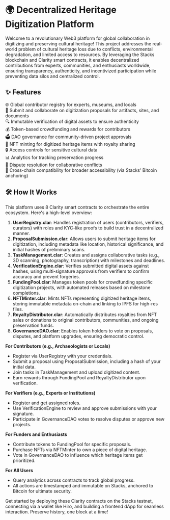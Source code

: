 # 🌍 Decentralized Heritage Digitization Platform

Welcome to a revolutionary Web3 platform for global collaboration in digitizing and preserving cultural heritage! This project addresses the real-world problem of cultural heritage loss due to conflicts, environmental degradation, and limited access to resources. By leveraging the Stacks blockchain and Clarity smart contracts, it enables decentralized contributions from experts, communities, and enthusiasts worldwide, ensuring transparency, authenticity, and incentivized participation while preventing data silos and centralized control.

## ✨ Features

🌐 Global contributor registry for experts, museums, and locals  
📸 Submit and collaborate on digitization proposals for artifacts, sites, and documents  
🔍 Immutable verification of digital assets to ensure authenticity  
💰 Token-based crowdfunding and rewards for contributors  
🗳️ DAO governance for community-driven project approvals  
🎨 NFT minting for digitized heritage items with royalty sharing  
🔒 Access controls for sensitive cultural data  
📊 Analytics for tracking preservation progress  
🚫 Dispute resolution for collaborative conflicts  
🌟 Cross-chain compatibility for broader accessibility (via Stacks' Bitcoin anchoring)

## 🛠 How It Works

This platform uses 8 Clarity smart contracts to orchestrate the entire ecosystem. Here's a high-level overview:

1. **UserRegistry.clar**: Handles registration of users (contributors, verifiers, curators) with roles and KYC-like proofs to build trust in a decentralized manner.
2. **ProposalSubmission.clar**: Allows users to submit heritage items for digitization, including metadata like location, historical significance, and initial hashes of preliminary scans.
3. **TaskManagement.clar**: Creates and assigns collaborative tasks (e.g., 3D scanning, photography, transcription) with milestones and deadlines.
4. **VerificationEngine.clar**: Verifies submitted digital assets against hashes, using multi-signature approvals from verifiers to confirm accuracy and prevent forgeries.
5. **FundingPool.clar**: Manages token pools for crowdfunding specific digitization projects, with automated releases based on milestone completions.
6. **NFTMinter.clar**: Mints NFTs representing digitized heritage items, storing immutable metadata on-chain and linking to IPFS for high-res files.
7. **RoyaltyDistributor.clar**: Automatically distributes royalties from NFT sales or donations to original contributors, communities, and ongoing preservation funds.
8. **GovernanceDAO.clar**: Enables token holders to vote on proposals, disputes, and platform upgrades, ensuring democratic control.

**For Contributors (e.g., Archaeologists or Locals)**  
- Register via UserRegistry with your credentials.  
- Submit a proposal using ProposalSubmission, including a hash of your initial data.  
- Join tasks in TaskManagement and upload digitized content.  
- Earn rewards through FundingPool and RoyaltyDistributor upon verification.

**For Verifiers (e.g., Experts or Institutions)**  
- Register and get assigned roles.  
- Use VerificationEngine to review and approve submissions with your signature.  
- Participate in GovernanceDAO votes to resolve disputes or approve new projects.

**For Funders and Enthusiasts**  
- Contribute tokens to FundingPool for specific proposals.  
- Purchase NFTs via NFTMinter to own a piece of digital heritage.  
- Vote in GovernanceDAO to influence which heritage items get prioritized.

**For All Users**  
- Query analytics across contracts to track global progress.  
- All actions are timestamped and immutable on Stacks, anchored to Bitcoin for ultimate security.

Get started by deploying these Clarity contracts on the Stacks testnet, connecting via a wallet like Hiro, and building a frontend dApp for seamless interaction. Preserve history, one block at a time!